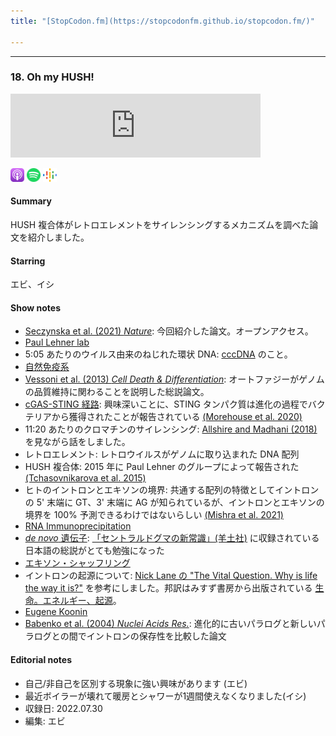 ```yaml
---
title: "[StopCodon.fm](https://stopcodonfm.github.io/stopcodon.fm/)"

---
```

-------
### 18. Oh my HUSH!

<iframe src="https://anchor.fm/stopcodon/embed/episodes/18--Oh-my-HUSH-e1qmve4" height="102px" width="400px" frameborder="0" scrolling="no"></iframe>

[<img src="https://raw.githubusercontent.com/StopCodonfm/stopcodon/main/logos/apple-podcasts.png" width="22px">]()
[<img src="https://raw.githubusercontent.com/StopCodonfm/stopcodon/main/logos/spotify.png" width="22px">](https://open.spotify.com/episode/64G8xNqMVldH1YZxHQlap9?si=475b1d8c506440a7)
[<img src="https://raw.githubusercontent.com/StopCodonfm/stopcodon/main/logos/google-podcasts.png" width="22px">]()

#### Summary
HUSH 複合体がレトロエレメントをサイレンシングするメカニズムを調べた論文を紹介しました。

#### Starring
エビ、イシ

#### Show notes
- [Seczynska et al. (2021) _Nature_](https://www.nature.com/articles/s41586-021-04228-1): 今回紹介した論文。オープンアクセス。
- [Paul Lehner lab](https://www.stemcells.cam.ac.uk/people/affiliates/lehner)
- 5:05 あたりのウイルス由来のねじれた環状 DNA: [cccDNA](https://en.wikipedia.org/wiki/CccDNA) のこと。
- [自然免疫系](https://ja.wikipedia.org/wiki/%E8%87%AA%E7%84%B6%E5%85%8D%E7%96%AB%E7%B3%BB)
- [Vessoni et al. (2013) _Cell Death & Differentiation_](https://doi.org/10.1038/cdd.2013.103): オートファジーがゲノムの品質維持に関わることを説明した総説論文。
- [cGAS-STING 経路](https://www.science.org/doi/10.1126/science.1232458): 興味深いことに、STING タンパク質は進化の過程でバクテリアから獲得されたことが報告されている [(Morehouse et al. 2020)](https://www.nature.com/articles/s41586-020-2719-5)
- 11:20 あたりのクロマチンのサイレンシング: [Allshire and Madhani (2018)](https://www.ncbi.nlm.nih.gov/pmc/articles/PMC6822695/) を見ながら話をしました。
- レトロエレメント: レトロウイルスがゲノムに取り込まれた DNA 配列
- HUSH 複合体: 2015 年に Paul Lehner のグループによって報告された [(Tchasovnikarova et al. 2015)](https://www.ncbi.nlm.nih.gov/pmc/articles/PMC4487827/) 
- ヒトのイントロンとエキソンの境界: 共通する配列の特徴としてイントロンの 5' 末端に GT、3' 末端に AG が知られているが、イントロンとエキソンの境界を 100% 予測できるわけではないらしい [(Mishra et al. 2021)](https://doi.org/10.1093/nar/gkab098)
- [RNA Immunoprecipitation](https://pubmed.ncbi.nlm.nih.gov/27659976/)
- [_de novo_ 遺伝子](https://www.yodosha.co.jp/jikkenigaku/keyword/4316.html): [「セントラルドグマの新常識」(羊土社)](https://www.yodosha.co.jp/jikkenigaku/book/9784758104043/index.html) に収録されている日本語の総説がとても勉強になった
- [エキソン・シャッフリング](https://www.yodosha.co.jp/jikkenigaku/keyword/3500.html)
- イントロンの起源について: [Nick Lane の "The Vital Question. Why is life the way it is?"](https://nick-lane.net/books/the-vital-question-why-is-life-the-way-it-is/) を参考にしました。邦訳はみすず書房から出版されている [生命。エネルギー、起源](https://www.msz.co.jp/book/detail/08534/)。
- [Eugene Koonin](https://www.ncbi.nlm.nih.gov/research/groups/koonin/)
- [Babenko et al. (2004) _Nuclei Acids Res._](https://www.ncbi.nlm.nih.gov/pmc/articles/PMC484173/): 進化的に古いパラログと新しいパラログとの間でイントロンの保存性を比較した論文

#### Editorial notes
- 自己/非自己を区別する現象に強い興味があります (エビ)
- 最近ボイラーが壊れて暖房とシャワーが1週間使えなくなりました(イシ)
- 収録日: 2022.07.30
- 編集: エビ
